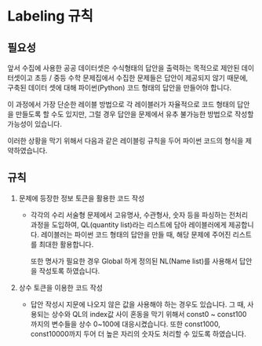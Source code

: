 # Labeling 규칙

## 필요성

앞서 수집에 사용한 공공 데이터셋은 수식형태의 답안을 출력하는 목적으로 제안된 데이터셋이고 초등 / 중등 수학 문제집에서 수집한 문제들은 답안이 제공되지 않기 때문에, 구축된 데이터 셋에 대해 파이썬(Python) 코드 형태의 답안을 만들어야 합니다. 

이 과정에서 가장 단순한 레이블 방법으로 각 레이블러가 자율적으로 코드 형태의 답안을 만들도록 할 수도 있지만, 그럴 경우 답안을 문제에서 유추 불가능한 방법으로 작성할 가능성이 있습니다.

이러한 상황을 막기 위해서 다음과 같은 레이블링 규칙을 두어 파이썬 코드의 형식을 제약하였습니다. 

## 규칙

1. 문제에 등장한 정보 토큰을 활용한 코드 작성 
  
      - 각각의 수리 서술형 문제에서 고유명사, 수관형사, 숫자 등을 파싱하는 전처리 과정을 도입하여, QL(quantity list)라는 리스트에 담아 레이블러에게 제공합니다. 레이블러는 파이썬 코드 형태의 답안을 만들 때, 해당 문제에 주어진 리스트를 최대한 활용합니다.  
   
   		또한 명사가 필요한 경우 Global 하게 정의된 NL(Name list)를 사용해서 답안을 작성토록 하였습니다.

2. 상수 토큰을 이용한 코드 작성
   - 답안 작성시 지문에 나오지 않은 값을 사용해야 하는 경우도 있습니다. 그 때, 사용되는 상수와 QL의 index값 사이 혼동을 막기 위해서 const0 ~ const100 까지의 변수들을 상수 0~100에 대응시켰습니다. 또한 const1000, const10000까지 두어 더 높은 자리의 숫자도 처리할 수 있도록 하였습니다.
